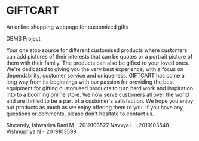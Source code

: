 # GIFTCART
An online shopping webpage for customized gifts


DBMS Project

Your one stop source for different customised products where customers can add pictures of their interests that can be quotes or a portrait picture of them with their family. The products can also be gifted to your loved ones. We're dedicated to giving you the very best experience, with a focus on dependability, customer service and uniqueness. GIFTCART has come a long way from its beginnings with our passion for providing the best equipment for gifting customised products to turn hard work and inspiration into to a booming online store. We now serve customers all over the world and are thrilled to be a part of a customer's satisfaction. We hope you enjoy our products as much as we enjoy offering them to you. If you have any questions or comments, please don't hesitate to contact us.


Sincerely,
Ishwariya Rani M - 2019103527
Navvya L - 2019103548
Vishnupriya N - 2019103599
